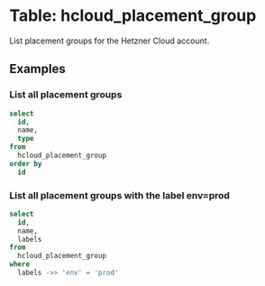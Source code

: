 # Table: hcloud_placement_group

List placement groups for the Hetzner Cloud account.

## Examples

### List all placement groups

```sql
select
  id,
  name,
  type
from
  hcloud_placement_group
order by
  id
```

### List all placement groups with the label env=prod

```sql
select
  id,
  name,
  labels
from
  hcloud_placement_group
where
  labels ->> 'env' = 'prod'
```
